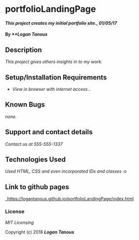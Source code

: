# portfolioLandingPage

#### _This project creates my initial portfolio site., 01/05/17_

#### By _**Logan Tanous_

## Description

_This project gives others insights in to my work._

## Setup/Installation Requirements

* _View in browser with internet access..._

## Known Bugs

_none._

## Support and contact details

_Contact us at 555-555-1337_

## Technologies Used

_Used HTML, CSS and even incorporated IDs and classes :o_

## Link to github pages

_https://logantanous.github.io/portfolioLandingPage/index.html

### License

*MIT Licensing*

Copyright (c) 2018 **_Logan Tanous_**
